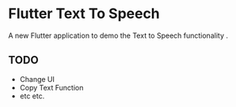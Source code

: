 # Flutter Text To Speech

A new Flutter application to demo the Text to Speech functionality .

## TODO

- Change UI
- Copy Text Function
- etc etc.


